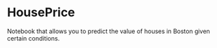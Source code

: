 # HousePrice
Notebook that allows you to predict the value of houses in Boston given certain conditions.
